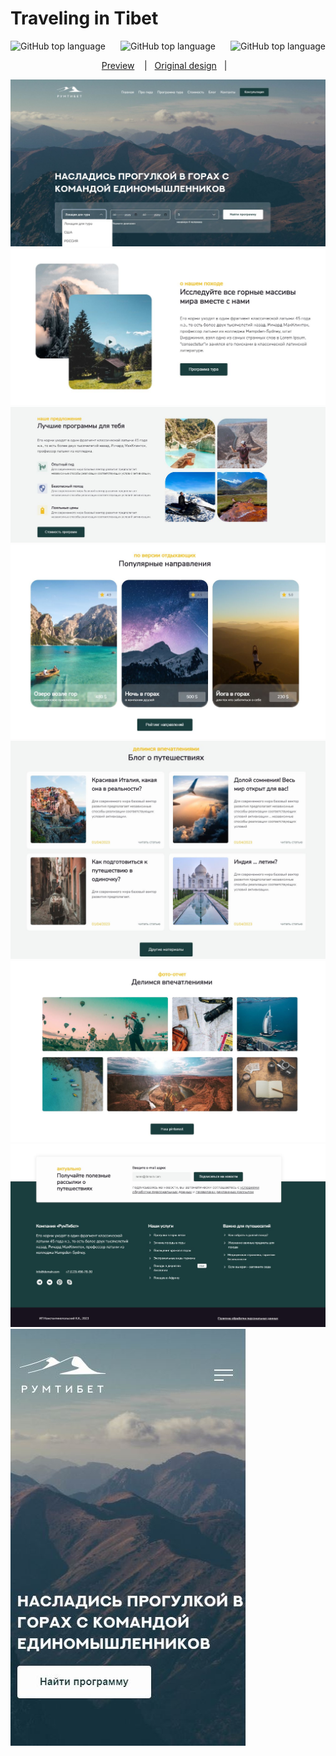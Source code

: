 # Traveling in Tibet

<p align="center" style="display: flex; justify-content: space-between;"> 
   <img alt="GitHub top language" src="https://img.shields.io/badge/HTML%2054.2%25%20-%20orange">
    <img alt="GitHub top language" src="https://img.shields.io/badge/CSS%2035.5%25%20-%20violet">
  <img alt="GitHub top language" src="https://img.shields.io/badge/JavaScript%2010.3%25%20-%20yellow">
</p>

<p align="center">
 <a href="https://lifanovser.github.io/project-rumTibet/">Preview</a> &nbsp;&nbsp;&nbsp;|&nbsp;&nbsp;
  <a href="https://www.figma.com/file/NrPZZU8u1sLytOicIHcIAx/%D0%A0%D1%83%D0%BC%D0%A2%D0%B8%D0%B1%D0%B5%D1%82?type=design&node-id=0-1&mode=design">Original design</a>&nbsp;&nbsp;&nbsp;|&nbsp;
   &nbsp;
</p>


![App Screenshot](./screenshots/firstScreen.JPG)
![App Screenshot](./screenshots/secondScreen.JPG)
![App Screenshot](./screenshots/thirdScreen.JPG)
![App Screenshot](./screenshots/fourthScreen.JPG)
![App Screenshot](./screenshots/fifthScreen.JPG)
![App Screenshot](./screenshots/sixthScreen.JPG)
![App Screenshot](./screenshots/footer.JPG)
![App Screenshot](./screenshots/oneMobile.JPG)